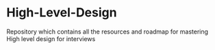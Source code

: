 # High-Level-Design
Repository which contains all the resources and roadmap for mastering High level design for interviews
